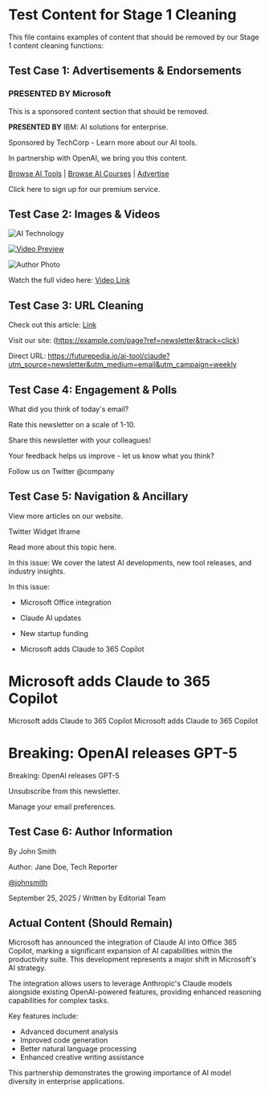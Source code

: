 # Test Content for Stage 1 Cleaning

This file contains examples of content that should be removed by our Stage 1 content cleaning functions:

## Test Case 1: Advertisements & Endorsements

### PRESENTED BY Microsoft
This is a sponsored content section that should be removed.

**PRESENTED BY** IBM: AI solutions for enterprise.

Sponsored by TechCorp - Learn more about our AI tools.

In partnership with OpenAI, we bring you this content.

[Browse AI Tools](https://example.com/tools?utm_source=newsletter) | [Browse AI Courses](https://example.com/courses) | [Advertise](https://example.com/advertise)

Click here to sign up for our premium service.

## Test Case 2: Images & Videos

![AI Technology](https://example.com/image.jpg)

[![Video Preview](https://example.com/preview.jpg)](https://example.com/video?utm_source=newsletter&utm_campaign=test)

<img src="author-photo.jpg" alt="Author Photo">

Watch the full video here: [Video Link](https://example.com/watch)

## Test Case 3: URL Cleaning

Check out this article: [Link](https://techcrunch.com/article?utm_source=newsletter&utm_medium=email&utm_campaign=daily)

Visit our site: (https://example.com/page?ref=newsletter&track=click)

Direct URL: https://futurepedia.io/ai-tool/claude?utm_source=newsletter&utm_medium=email&utm_campaign=weekly

## Test Case 4: Engagement & Polls

What did you think of today's email?

Rate this newsletter on a scale of 1-10.

Share this newsletter with your colleagues!

Your feedback helps us improve - let us know what you think?

Follow us on Twitter @company

## Test Case 5: Navigation & Ancillary

View more articles on our website.

Twitter Widget Iframe

Read more about this topic here.

In this issue: We cover the latest AI developments, new tool releases, and industry insights.

In this issue:
- Microsoft Office integration
- Claude AI updates
- New startup funding

- Microsoft adds Claude to 365 Copilot
# Microsoft adds Claude to 365 Copilot

Microsoft adds Claude to 365 Copilot
Microsoft adds Claude to 365 Copilot

# Breaking: OpenAI releases GPT-5
Breaking: OpenAI releases GPT-5

Unsubscribe from this newsletter.

Manage your email preferences.

## Test Case 6: Author Information

By John Smith

Author: Jane Doe, Tech Reporter

[@johnsmith](https://twitter.com/johnsmith)

September 25, 2025 / Written by Editorial Team

## Actual Content (Should Remain)

Microsoft has announced the integration of Claude AI into Office 365 Copilot, marking a significant expansion of AI capabilities within the productivity suite. This development represents a major shift in Microsoft's AI strategy.

The integration allows users to leverage Anthropic's Claude models alongside existing OpenAI-powered features, providing enhanced reasoning capabilities for complex tasks.

Key features include:
- Advanced document analysis
- Improved code generation
- Better natural language processing
- Enhanced creative writing assistance

This partnership demonstrates the growing importance of AI model diversity in enterprise applications.